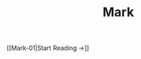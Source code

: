﻿---
title: Mark
description: 
permalink: 
aliases:
  - Mark
tags: 
draft:
date:
---

[[Mark-01|Start Reading →]]

